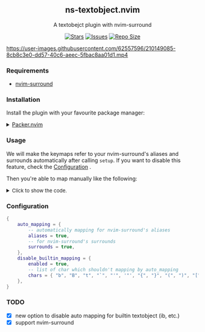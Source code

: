 <p align="center">
  <h2 align="center">ns-textobject.nvim</h2>
</p>

<p align="center">
	A textobejct plugin with nvim-surround
</p>

<p align="center">
	<a href="https://github.com/XXiaoA/ns-textobject.nvim/stargazers">
		<img alt="Stars" src="https://img.shields.io/github/stars/XXiaoA/ns-textobject.nvim?style=for-the-badge&logo=starship&color=C9CBFF&logoColor=D9E0EE&labelColor=302D41"></a>
	<a href="https://github.com/XXiaoA/ns-textobject.nvim/issues">
		<img alt="Issues" src="https://img.shields.io/github/issues/XXiaoA/ns-textobject.nvim?style=for-the-badge&logo=bilibili&color=F5E0DC&logoColor=D9E0EE&labelColor=302D41"></a>
	<a href="https://github.com/XXiaoA/ns-textobject.nvim">
		<img alt="Repo Size" src="https://img.shields.io/github/repo-size/XXiaoA/ns-textobject.nvim?color=%23DDB6F2&label=SIZE&logo=codesandbox&style=for-the-badge&logoColor=D9E0EE&labelColor=302D41"/></a>
</p>

https://user-images.githubusercontent.com/62557596/210149085-8cb8c3e0-dd57-40c6-aeec-5fbac8aa01d1.mp4


### Requirements

- [nvim-surround](https://github.com/kylechui/nvim-surround)


### Installation

Install the plugin with your favourite package manager:

<details>
	<summary><a href="https://github.com/wbthomason/packer.nvim">Packer.nvim</a></summary>

```lua
use({
    "XXiaoA/ns-textobject.nvim",
    after = "nvim-surround",
    config = function()
        require("ns-textobject").setup({
            -- your configuration here
            -- or just left empty to use defaluts
        })
    end
})
```
</details>


### Usage

We will make the keymaps refer to your nvim-surround's aliases and surrounds automatically after calling `setup`. If you want to disable this feature, check the [Configuration](#Configuration) . <br>

Then you're able to map manually like the following:

<details>
<summary><font size="2" color="">Click to show the code.</font></summary>

```lua
local nstextobject = require("ns-textobject")

vim.keymap.set({ "x", "o" }, "aq", function()
    -- First parameter means a alias or surround of nvim-surround
    -- The second one has two choice: `a` means around or `i` means inside
    nstextobject.create_textobj("q", "a")
end, { desc = "Around the quote" })
vim.keymap.set({ "x", "o" }, "iq", function()
    nstextobject.create_textobj("q", "i")
end, { desc = "Inside the quote" })

-- Or a simple way:
-- First parameter means a alias or surround of nvim-surround
-- The second one used to add the description for keymap
nstextobject.map_textobj("q", "quotes")
```
</details>


### Configuration
```lua
{
    auto_mapping = {
        -- automatically mapping for nvim-surround's aliases
        aliases = true,
        -- for nvim-surround's surrounds
        surrounds = true,
    },
    disable_builtin_mapping = {
        enabled = true,
        -- list of char which shouldn't mapping by auto_mapping
        chars = { "b", "B", "t", "`", "'", '"', "{", "}", "(", ")", "[", "]", "<", ">" },
    },
}
```


### TODO
- [x] new option to disable auto mapping for builtin textobject (ib, etc.)
- [x] support nvim-surround
